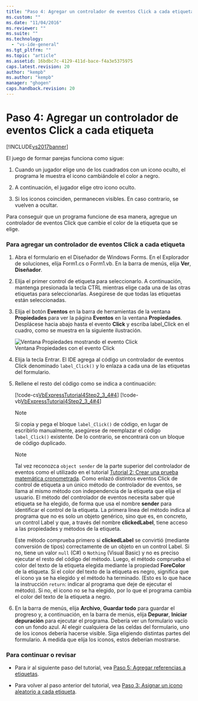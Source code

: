 ```yaml
---
title: "Paso 4: Agregar un controlador de eventos Click a cada etiqueta | Microsoft Docs"
ms.custom: ""
ms.date: "11/04/2016"
ms.reviewer: ""
ms.suite: ""
ms.technology: 
  - "vs-ide-general"
ms.tgt_pltfrm: ""
ms.topic: "article"
ms.assetid: 16bdbc7c-4129-411d-bace-f4a3e5375975
caps.latest.revision: 20
author: "kempb"
ms.author: "kempb"
manager: "ghogen"
caps.handback.revision: 20
---
```

# Paso 4: Agregar un controlador de eventos Click a cada etiqueta
[!INCLUDE[vs2017banner](../code-quality/includes/vs2017banner.md)]

El juego de formar parejas funciona como sigue:  
  
1.  Cuando un jugador elige uno de los cuadrados con un icono oculto, el programa le muestra el icono cambiándole el color a negro.  
  
2.  A continuación, el jugador elige otro icono oculto.  
  
3.  Si los iconos coinciden, permanecen visibles.  En caso contrario, se vuelven a ocultar.  
  
 Para conseguir que un programa funcione de esa manera, agregue un controlador de eventos Click que cambie el color de la etiqueta que se elige.  
  
### Para agregar un controlador de eventos Click a cada etiqueta  
  
1.  Abra el formulario en el Diseñador de Windows Forms.  En el Explorador de soluciones, elija Form1.cs o Form1.vb.  En la barra de menús, elija **Ver**, **Diseñador**.  
  
2.  Elija el primer control de etiqueta para seleccionarlo.  A continuación, mantenga presionada la tecla CTRL mientras elige cada una de las otras etiquetas para seleccionarlas.  Asegúrese de que todas las etiquetas están seleccionadas.  
  
3.  Elija el botón **Eventos** en la barra de herramientas de la ventana **Propiedades** para ver la página **Eventos** en la ventana **Propiedades**.  Desplácese hacia abajo hasta el evento **Click** y escriba label\_Click en el cuadro, como se muestra en la siguiente ilustración.  
  
     ![Ventana Propiedades mostrando el evento Click](../ide/media/express_labelclick.png "Express\_labelClick")  
Ventana Propiedades con el evento Click  
  
4.  Elija la tecla Entrar.  El IDE agrega al código un controlador de eventos Click denominado `label_Click()` y lo enlaza a cada una de las etiquetas del formulario.  
  
5.  Rellene el resto del código como se indica a continuación:  
  
     [!code-cs[VbExpressTutorial4Step2_3_4#4](../ide/codesnippet/CSharp/step-4-add-a-click-event-handler-to-each-label_1.cs)]
     [!code-vb[VbExpressTutorial4Step2_3_4#4](../ide/codesnippet/VisualBasic/step-4-add-a-click-event-handler-to-each-label_1.vb)]  
  
    > [!NOTE]
    >  Si copia y pega el bloque `label_Click()` de código, en lugar de escribirlo manualmente, asegúrese de reemplazar el código `label_Click()` existente.  De lo contrario, se encontrará con un bloque de código duplicado.  
  
    > [!NOTE]
    >  Tal vez reconozca `object sender` de la parte superior del controlador de eventos como el utilizado en el tutorial [Tutorial 2: Crear una prueba matemática cronometrada](../ide/tutorial-2-create-a-timed-math-quiz.md).  Como enlazó distintos eventos Click de control de etiqueta a un único método de controlador de eventos, se llama al mismo método con independencia de la etiqueta que elija el usuario.  El método del controlador de eventos necesita saber qué etiqueta se ha elegido, de forma que usa el nombre **sender** para identificar el control de la etiqueta.  La primera línea del método indica al programa que no es solo un objeto genérico, sino que es, en concreto, un control Label y que, a través del nombre **clickedLabel**, tiene acceso a las propiedades y métodos de la etiqueta.  
  
     Este método comprueba primero si **clickedLabel** se convirtió \(mediante conversión de tipos\) correctamente de un objeto en un control Label.  Si no, tiene un valor `null` \(C\#\) o `Nothing` \(Visual Basic\) y no es preciso ejecutar el resto del código del método.  Luego, el método comprueba el color del texto de la etiqueta elegida mediante la propiedad **ForeColor** de la etiqueta.  Si el color del texto de la etiqueta es negro, significa que el icono ya se ha elegido y el método ha terminado. \(Esto es lo que hace la instrucción `return`: indicar al programa que deje de ejecutar el método\). Si no, el icono no se ha elegido, por lo que el programa cambia el color del texto de la etiqueta a negro.  
  
6.  En la barra de menús, elija **Archivo**, **Guardar todo** para guardar el progreso y, a continuación, en la barra de menús, elija **Depurar**, **Iniciar depuración** para ejecutar el programa.  Debería ver un formulario vacío con un fondo azul.  Al elegir cualquiera de las celdas del formulario, uno de los iconos debería hacerse visible.  Siga eligiendo distintas partes del formulario.  A medida que elija los iconos, estos deberían mostrarse.  
  
### Para continuar o revisar  
  
-   Para ir al siguiente paso del tutorial, vea [Paso 5: Agregar referencias a etiquetas](../ide/step-5-add-label-references.md).  
  
-   Para volver al paso anterior del tutorial, vea [Paso 3: Asignar un icono aleatorio a cada etiqueta](../ide/step-3-assign-a-random-icon-to-each-label.md).